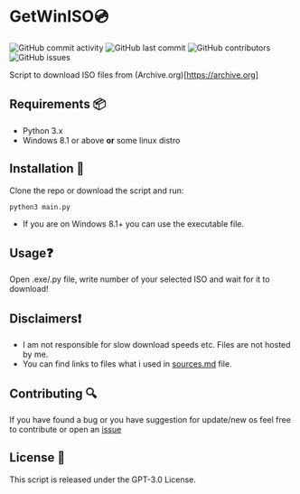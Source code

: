 # GetWinISO💿
![GitHub commit activity](https://img.shields.io/github/commit-activity/m/matejmajny/adb-installer?style=for-the-badge)
![GitHub last commit](https://img.shields.io/github/last-commit/matejmajny/adb-installer?color=orange&style=for-the-badge)
![GitHub contributors](https://img.shields.io/github/contributors/matejmajny/adb-installer?style=for-the-badge)
![GitHub issues](https://img.shields.io/github/issues/matejmajny/adb-installer?style=for-the-badge)    

Script to download ISO files from (Archive.org)[https://archive.org]

## Requirements 📦
- Python 3.x
- Windows 8.1 or above **or** some linux distro

## Installation 💾
Clone the repo or download the script and run:
```
python3 main.py
```
- If you are on Windows 8.1+ you can use the executable file.
## Usage❓
Open .exe/.py file, write number of your selected ISO and wait for it to download!

## Disclaimers❗
- I am not responsible for slow download speeds etc. Files are not hosted by me.
- You can find links to files what i used in [sources.md](https://github.com/matejmajny/getwiniso/blob/main/sources.md) file.

## Contributing 🔍
If you have found a bug or you have suggestion for update/new os feel free to contribute or open an [issue](https://github.com/matejmajny/getwiniso/issues/new/choose)

## License 📜
This script is released under the GPT-3.0 License.
